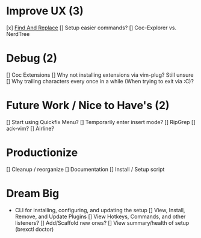 # Improve UX (3)
[x] [Find And Replace](https://github.com/brooth/far.vim)
  [] Setup easier commands?
[] Coc-Explorer vs. NerdTree

# Debug (2)
[] Coc Extensions
  [] Why not installing extensions via vim-plug? Still unsure
[] Why trailing characters every once in a while (When trying to exit via :C)?


# Future Work / Nice to Have's (2)
[] Start using Quickfix Menu?
[] Temporarily enter insert mode?
[] RipGrep
[] ack-vim?
[] Airline?


# Productionize
[] Cleanup / reorganize
[] Documentation
[] Install / Setup script


# Dream Big
- CLI for installing, configuring, and updating the setup
    [] View, Install, Remove, and Update Plugins
    [] View Hotkeys, Commands, and other listeners?
      [] Add/Scaffold new ones?
    [] View summary/health of setup (brexctl doctor)
